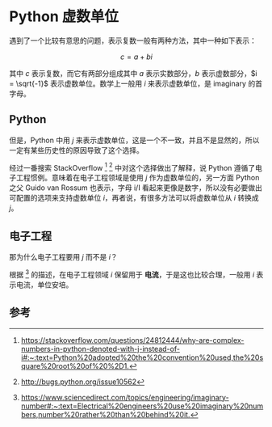 # Python 虚数单位

[annotation]: [id] (ab55f39a-4b9b-45f1-b63d-44c921ff948e)
[annotation]: [status] (public)
[annotation]: [create_time] (2022-12-24 21:03:31)
[annotation]: [category] (计算机技术)
[annotation]: [tags] (Python)
[annotation]: [comments] (true)
[annotation]: [url] (http://blog.ccyg.studio/article/ab55f39a-4b9b-45f1-b63d-44c921ff948e)

遇到了一个比较有意思的问题，表示复数一般有两种方法，其中一种如下表示：

$$
c = a + bi
$$

其中 $c$ 表示复数，而它有两部分组成其中 $a$ 表示实数部分，$b$ 表示虚数部分，$i = \sqrt{-1}$ 表示虚数单位。数学上一般用 $i$ 来表示虚数单位，是 imaginary 的首字母。

## Python

但是，Python 中用 $j$ 来表示虚数单位，这是一个不一致，并且不是显然的，所以一定有某些历史性的原因导致了这个选择。

经过一番搜索 StackOverflow [^pythonj] [^py] 中对这个选择做出了解释，说 Python 遵循了电子工程惯例。意味着在电子工程领域是使用 $j$ 作为虚数单位的，另一方面 Python 之父 Guido van Rossum 也表示，字母 i/I 看起来更像是数字，所以没有必要做出可配置的选项来支持虚数单位 $i$，再者说，有很多方法可以将虚数单位从 $i$ 转换成 $j$。

## 电子工程

那为什么电子工程要用 $j$ 而不是 $i$？

根据 [^ee] 的描述，在电子工程领域 $i$ 保留用于 **电流**，于是这也比较合理，一般用 $i$ 表示电流，单位安培。

## 参考

[^pythonj]: <https://stackoverflow.com/questions/24812444/why-are-complex-numbers-in-python-denoted-with-j-instead-of-i#:~:text=Python%20adopted%20the%20convention%20used,the%20square%20root%20of%20%2D1.>
[^py]: <http://bugs.python.org/issue10562>
[^ee]: <https://www.sciencedirect.com/topics/engineering/imaginary-number#:~:text=Electrical%20engineers%20use%20imaginary%20numbers,number%20rather%20than%20behind%20it.>